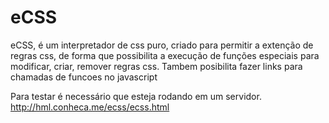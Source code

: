 eCSS
====

eCSS, é um interpretador de css puro, criado para permitir a extenção de regras css, de forma que possibilita a execução de funções especiais para modificar, criar, remover regras css. Tambem posibilita fazer links para chamadas de funcoes no javascript


Para testar é necessário que esteja rodando em um servidor.
http://hml.conheca.me/ecss/ecss.html
